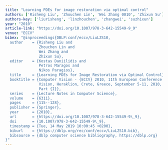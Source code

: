 ```yaml
---
title: "Learning PDEs for image restoration via optimal control"
authors: ['Risheng Liu', 'Zhouchen Lin', 'Wei Zhang 0010', 'Zhixun Su']
authors-key: ['liurisheng', 'linzhouchen', 'zhangwei', 'suzhixun']
year: "2010"
article-link: "https://doi.org/10.1007/978-3-642-15549-9_9"
venue: "ECCV"
bibex: "@inproceedings{DBLP:conf/eccv/LiuLZS10,
  author    = {Risheng Liu and
               Zhouchen Lin and
               Wei Zhang and
               Zhixun Su},
  editor    = {Kostas Daniilidis and
               Petros Maragos and
               Nikos Paragios},
  title     = {Learning PDEs for Image Restoration via Optimal Control},
  booktitle = {Computer Vision - {ECCV} 2010, 11th European Conference on Computer
               Vision, Heraklion, Crete, Greece, September 5-11, 2010, Proceedings,
               Part {I}},
  series    = {Lecture Notes in Computer Science},
  volume    = {6311},
  pages     = {115--128},
  publisher = {Springer},
  year      = {2010},
  url       = {https://doi.org/10.1007/978-3-642-15549-9\_9},
  doi       = {10.1007/978-3-642-15549-9\_9},
  timestamp = {Tue, 14 May 2019 10:00:45 +0200},
  biburl    = {https://dblp.org/rec/conf/eccv/LiuLZS10.bib},
  bibsource = {dblp computer science bibliography, https://dblp.org}
}"
---
```

